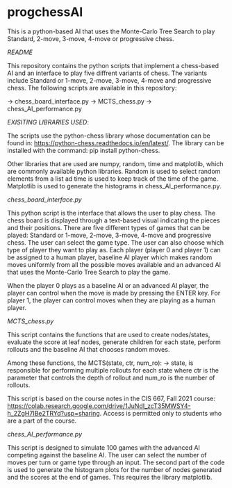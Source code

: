 # progchessAI
This is a python-based AI that uses the Monte-Carlo Tree Search to play Standard, 2-move, 3-move, 4-move or progressive chess.  

*README*

This repository contains the python scripts that implement a chess-based AI and an interface to play five diffrent variants of chess. The variants include Standard or 1-move, 2-move, 3-move, 4-move and progressive chess. The following scripts are available in this repository:

-> chess_board_interface.py
-> MCTS_chess.py
-> chess_AI_performance.py


*EXISITING LIBRARIES USED*:

The scripts use the python-chess library whose documentation can be found in: https://python-chess.readthedocs.io/en/latest/. The library can be installed with the command: pip install python-chess.

Other libraries that are used are numpy, random, time and matplotlib, which are commonly available python libraries. Random is used to select random elements from a list ad time is used to keep track of the time of the game. Matplotlib is used to generate the histograms in chess_AI_performance.py. 

*chess_board_interface.py*

This python script is the interface that allows the user to play chess. The chess board is displayed through a text-based visual indicating the pieces and their positions. There are five different types of games that can be played: Standard or 1-move, 2-move, 3-move, 4-move and progressive chess. The user can select the game type. The user can also choose which type of player they want to play as. Each player (player 0 and player 1) can be assigned to a human player, baseline AI player which makes random moves uniformly from all the possible moves available and an advanced AI that uses the Monte-Carlo Tree Search to play the game. 

When the player 0 plays as a baseline AI or an advanced AI player, the player can control when the move is made by pressing the ENTER key. 
For player 1, the player can control moves when they are playing as a human player.

*MCTS_chess.py*

This script contains the functions that are used to create nodes/states, evaluate the score at leaf nodes, generate children for each state, perform rollouts and the baseline AI that chooses random moves. 

Among these functions, the MCTS(state, ctr, num_ro): -> state, is responsible for performing multiple rollouts for each state where ctr is the parameter that controls the depth of rollout and num_ro is the number of rollouts. 

This script is based on the course notes in the CIS 667, Fall 2021 course: https://colab.research.google.com/drive/1JuNdI_zcT35MWSY4-h_2ZgH7IBe2TRYd?usp=sharing. Access is permitted only to students who are a part of the course. 

*chess_AI_performance.py*

This script is designed to simulate 100 games with the advanced AI competing against the baseline AI. The user can select the number of moves per turn or game type through an input. The second part of the code is used to generate the histogram plots for the number of nodes generated and the scores at the end of games. This requires the library matplotlib.   
     
